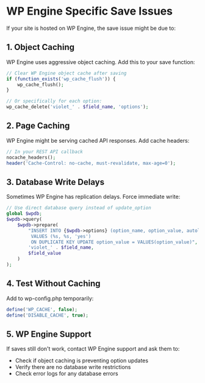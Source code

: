 # WP Engine Specific Save Issues

If your site is hosted on WP Engine, the save issue might be due to:

## 1. Object Caching
WP Engine uses aggressive object caching. Add this to your save function:

```php
// Clear WP Engine object cache after saving
if (function_exists('wp_cache_flush')) {
    wp_cache_flush();
}

// Or specifically for each option:
wp_cache_delete('violet_' . $field_name, 'options');
```

## 2. Page Caching
WP Engine might be serving cached API responses. Add cache headers:

```php
// In your REST API callback
nocache_headers();
header('Cache-Control: no-cache, must-revalidate, max-age=0');
```

## 3. Database Write Delays
Sometimes WP Engine has replication delays. Force immediate write:

```php
// Use direct database query instead of update_option
global $wpdb;
$wpdb->query(
    $wpdb->prepare(
        "INSERT INTO {$wpdb->options} (option_name, option_value, autoload) 
         VALUES (%s, %s, 'yes') 
         ON DUPLICATE KEY UPDATE option_value = VALUES(option_value)",
        'violet_' . $field_name,
        $field_value
    )
);
```

## 4. Test Without Caching
Add to wp-config.php temporarily:

```php
define('WP_CACHE', false);
define('DISABLE_CACHE', true);
```

## 5. WP Engine Support
If saves still don't work, contact WP Engine support and ask them to:
- Check if object caching is preventing option updates
- Verify there are no database write restrictions
- Check error logs for any database errors
